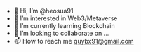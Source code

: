 - 👋 Hi, I’m @heosua91
- 👀 I’m interested in Web3/Metaverse
- 🌱 I’m currently learning Blockchain
- 💞️ I’m looking to collaborate on ...
- 📫 How to reach me quybx91@gmail.com

<!---
heosua91/heosua91 is a ✨ special ✨ repository because its `README.md` (this file) appears on your GitHub profile.
You can click the Preview link to take a look at your changes.
--->
